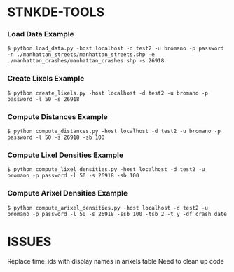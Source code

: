 # STNKDE-TOOLS


### Load Data Example

```
$ python load_data.py -host localhost -d test2 -u bromano -p password -n ./manhattan_streets/manhattan_streets.shp -e ./manhattan_crashes/manhattan_crashes.shp -s 26918
```

### Create Lixels Example
```
$ python create_lixels.py -host localhost -d test2 -u bromano -p password -l 50 -s 26918
```


### Compute Distances Example
```
$ python compute_distances.py -host localhost -d test2 -u bromano -p password -l 50 -s 26918 -sb 100
```


### Compute Lixel Densities Example
```
$ python compute_lixel_densities.py -host localhost -d test2 -u bromano -p password -l 50 -s 26918 -sb 100
```

### Compute Arixel Densities Example
```
$ python compute_arixel_densities.py -host localhost -d test2 -u bromano -p password -l 50 -s 26918 -ssb 100 -tsb 2 -t y -df crash_date
```


# ISSUES
Replace time_ids with display names in arixels table
Need to clean up code

